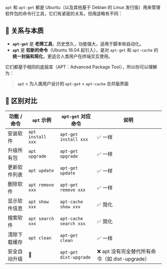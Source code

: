 `apt` 和 `apt-get` 都是 Ubuntu（以及其他基于 Debian 的 Linux 发行版）用来管理软件包的命令行工具，它们有紧密的关系，但用途略有不同：

## 🧬 关系与本质

- **`apt-get`** 是 **老牌工具**，历史悠久，功能强大，适用于脚本和自动化。
- **`apt`** 是 **较新的命令**（Ubuntu 16.04 起引入），是对 `apt-get` 和 `apt-cache` 的 **统一封装和简化**，更适合人类用户在终端交互使用。

它们都基于相同的底层库（APT：Advanced Package Tool），所以你可以理解为：

> **`apt` = 为人类用户设计的 `apt-get` + `apt-cache` 合并版界面**

## 🥊 区别对比

| 功能 / 命令 | `apt` 示例          | `apt-get` 对应命令         | 说明                               |
| ------- | ----------------- | ---------------------- | -------------------------------- |
| 安装软件    | `apt install xxx` | `apt-get install xxx`  | ✅ 一样                             |
| 升级所有包   | `apt upgrade`     | `apt-get upgrade`      | ✅ 一样                             |
| 更新软件列表  | `apt update`      | `apt-get update`       | ✅ 一样                             |
| 删除软件    | `apt remove xxx`  | `apt-get remove xxx`   | ✅ 一样                             |
| 显示软件信息  | `apt show xxx`    | `apt-cache show xxx`   | ✅ 简化                             |
| 搜索软件    | `apt search xxx`  | `apt-cache search xxx` | ✅ 简化                             |
| 清除下载缓存  | `apt clean`       | `apt-get clean`        | ✅ 一样                             |
| 安全自动升级  | 🚫                | `apt-get dist-upgrade` | ❌ apt 没有完全替代所有命令（如 dist-upgrade） |
